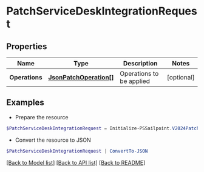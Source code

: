 # PatchServiceDeskIntegrationRequest
## Properties

Name | Type | Description | Notes
------------ | ------------- | ------------- | -------------
**Operations** | [**JsonPatchOperation[]**](JsonPatchOperation.md) | Operations to be applied | [optional] 

## Examples

- Prepare the resource
```powershell
$PatchServiceDeskIntegrationRequest = Initialize-PSSailpoint.V2024PatchServiceDeskIntegrationRequest  -Operations null
```

- Convert the resource to JSON
```powershell
$PatchServiceDeskIntegrationRequest | ConvertTo-JSON
```

[[Back to Model list]](../README.md#documentation-for-models) [[Back to API list]](../README.md#documentation-for-api-endpoints) [[Back to README]](../README.md)

